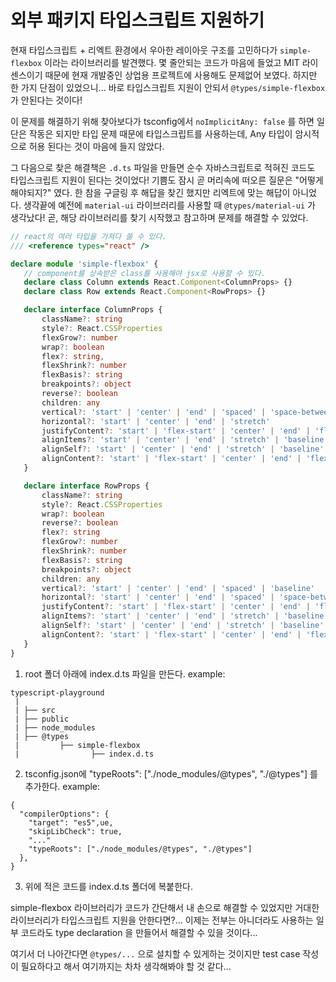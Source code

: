 # 외부 패키지 타입스크립트 지원하기

현재 타입스크립트 + 리엑트 환경에서 우아한 레이아웃 구조를 고민하다가 ```simple-flexbox``` 이라는 라이브러리를 발견했다. 
몇 줄안되는 코드가 마음에 들었고 MIT 라이센스이기 때문에 현재 개발중인 상업용 프로젝트에 사용해도 문제없어 보였다. 
하지만 한 가지 단점이 있었으니... 바로 타입스크립트 지원이 안되서 ```@types/simple-flexbox```가 안된다는 것이다!

이 문제를 해결하기 위해 찾아보다가 tsconfig에서 ```noImplicitAny: false``` 를 하면 일단은 작동은 되지만 
타입 문제 때문에 타입스크립트를 사용하는데, Any 타입이 암시적으로 허용 된다는 것이 마음에 들지 않았다.

그 다음으로 찾은 해결책은 ```.d.ts``` 파일을 만들면 순수 자바스크립트로 적혀진 코드도 타입스크립트 지원이 된다는 것이었다!
기쁨도 잠시 곧 머리속에 떠오른 질문은 "어떻게 해야되지?" 였다. 한 참을 구글링 후 해답을 찾긴 했지만 리엑트에 맞는 해답이 아니었다.
생각끝에 예전에 ```material-ui``` 라이브러리를 사용할 때 ```@types/material-ui``` 가 생각났다!
곧, 해당 라이브러리를 찾기 시작했고 참고하며 문제를 해결할 수 있었다.
 
 ```ts
 // react의 여러 타입을 가져다 쓸 수 있다.
 /// <reference types="react" />

declare module 'simple-flexbox' {
    // component를 상속받은 class를 사용해야 jsx로 사용할 수 있다.
    declare class Column extends React.Component<ColumnProps> {}
    declare class Row extends React.Component<RowProps> {}

    declare interface ColumnProps {
        className?: string
        style?: React.CSSProperties
        flexGrow?: number
        wrap?: boolean
        flex?: string,
        flexShrink?: number
        flexBasis?: string
        breakpoints?: object
        reverse?: boolean
        children: any
        vertical?: 'start' | 'center' | 'end' | 'spaced' | 'space-between' | 'around' | 'space-around' | 'space-evenly'
        horizontal?: 'start' | 'center' | 'end' | 'stretch'
        justifyContent?: 'start' | 'flex-start' | 'center' | 'end' | 'flex-end' | 'spaced' | 'space-between' | 'around' | 'space-around' | 'space-evenly'
        alignItems?: 'start' | 'center' | 'end' | 'stretch' | 'baseline'
        alignSelf?: 'start' | 'center' | 'end' | 'stretch' | 'baseline'
        alignContent?: 'start' | 'flex-start' | 'center' | 'end' | 'flex-end' | 'spaced' | 'space-between' | 'around' | 'space-around' | 'stretch'
    }

    declare interface RowProps {
        className?: string
        style?: React.CSSProperties
        wrap?: boolean
        reverse?: boolean
        flex?: string
        flexGrow?: number
        flexShrink?: number
        flexBasis?: string
        breakpoints?: object
        children: any
        vertical?: 'start' | 'center' | 'end' | 'spaced' | 'baseline'
        horizontal?: 'start' | 'center' | 'end' | 'spaced' | 'space-between' | 'around' | 'space-around' | 'space-evenly'
        justifyContent?: 'start' | 'flex-start' | 'center' | 'end' | 'flex-end' | 'spaced' | 'space-between' | 'around' | 'space-around' | 'space-evenly'
        alignItems?: 'start' | 'center' | 'end' | 'stretch' | 'baseline' 
        alignSelf?: 'start' | 'center' | 'end' | 'stretch' | 'baseline' 
        alignContent?: 'start' | 'flex-start' | 'center' | 'end' | 'flex-end' | 'spaced' | 'space-between' | 'around' | 'space-around' | 'stretch' 
    }
}
 ```
1. root 폴더 아래에 index.d.ts 파일을 만든다.
example:
```
typescript-playground
 |
 | ├── src
 | ├── public
 | ├── node_modules
 | ├── @types
 |         ├── simple-flexbox
 |                ├── index.d.ts
 ```
 2. tsconfig.json에 "typeRoots": ["./node_modules/@types", "./@types"] 를 추가한다.
example:
```
{
  "compilerOptions": {
    "target": "es5",ue,
    "skipLibCheck": true,
    "..."
    "typeRoots": ["./node_modules/@types", "./@types"]
  },
}
```
3. 위에 적은 코드를 index.d.ts 폴더에 복붙한다.

simple-flexbox 라이브러리가 코드가 간단해서 내 손으로 해결할 수 있었지만 거대한 라이브러리가 타입스크립트 지원을 안한다면?...
이제는 전부는 아니더라도 사용하는 일부 코드라도 type declaration 을 만들어서 해결할 수 있을 것이다...


여기서 더 나아간다면 ```@types/...``` 으로 설치할 수 있게하는 것이지만 test case 작성이 필요하다고 해서 여기까지는 차차 생각해봐야 할 것 같다...